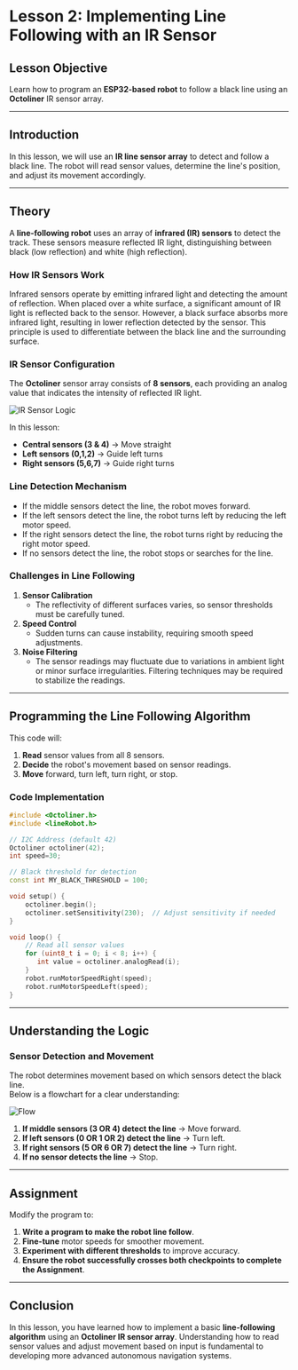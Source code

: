 # **Lesson 2: Implementing Line Following with an IR Sensor**

## **Lesson Objective**

Learn how to program an **ESP32-based robot** to follow a black line using an **Octoliner** IR sensor array.

---

## **Introduction**

In this lesson, we will use an **IR line sensor array** to detect and follow a black line. The robot will read sensor values, determine the line's position, and adjust its movement accordingly.

---

## **Theory**

A **line-following robot** uses an array of **infrared (IR) sensors** to detect the track. These sensors measure reflected IR light, distinguishing between black (low reflection) and white (high reflection).

### **How IR Sensors Work**

Infrared sensors operate by emitting infrared light and detecting the amount of reflection. When placed over a white surface, a significant amount of IR light is reflected back to the sensor. However, a black surface absorbs more infrared light, resulting in lower reflection detected by the sensor. This principle is used to differentiate between the black line and the surrounding surface.

### **IR Sensor Configuration**

The **Octoliner** sensor array consists of **8 sensors**, each providing an analog value that indicates the intensity of reflected IR light.

![IR Sensor Logic](https://github.com/pranavk-2003/metropolia-esp32/blob/main/images/module_6/IR_sensor_array.png)

In this lesson:

- **Central sensors (3 & 4)** → Move straight
- **Left sensors (0,1,2)** → Guide left turns
- **Right sensors (5,6,7)** → Guide right turns

### **Line Detection Mechanism**

- If the middle sensors detect the line, the robot moves forward.
- If the left sensors detect the line, the robot turns left by reducing the left motor speed.
- If the right sensors detect the line, the robot turns right by reducing the right motor speed.
- If no sensors detect the line, the robot stops or searches for the line.

### **Challenges in Line Following**

1. **Sensor Calibration**
   - The reflectivity of different surfaces varies, so sensor thresholds must be carefully tuned.
2. **Speed Control**
   - Sudden turns can cause instability, requiring smooth speed adjustments.
3. **Noise Filtering**
   - The sensor readings may fluctuate due to variations in ambient light or minor surface irregularities. Filtering techniques may be required to stabilize the readings.

---

## **Programming the Line Following Algorithm**

This code will:

1. **Read** sensor values from all 8 sensors.
2. **Decide** the robot's movement based on sensor readings.
3. **Move** forward, turn left, turn right, or stop.

### **Code Implementation**

```cpp
#include <Octoliner.h>
#include <lineRobot.h>

// I2C Address (default 42)
Octoliner octoliner(42);
int speed=30;

// Black threshold for detection
const int MY_BLACK_THRESHOLD = 100;

void setup() {
    octoliner.begin();
    octoliner.setSensitivity(230);  // Adjust sensitivity if needed
}

void loop() {
    // Read all sensor values
    for (uint8_t i = 0; i < 8; i++) {
       int value = octoliner.analogRead(i);
    }
    robot.runMotorSpeedRight(speed);
    robot.runMotorSpeedLeft(speed);
}
```

---

## **Understanding the Logic**

### **Sensor Detection and Movement**

The robot determines movement based on which sensors detect the black line.  
Below is a flowchart for a clear understanding:

![Flow](https://github.com/pranavk-2003/metropolia-esp32/blob/main/images/module_6/FC.png)

1. **If middle sensors (3 OR 4) detect the line** → Move forward.
2. **If left sensors (0 OR 1 OR 2) detect the line** → Turn left.
3. **If right sensors (5 OR 6 OR 7) detect the line** → Turn right.
4. **If no sensor detects the line** → Stop.

---

## **Assignment**

Modify the program to:

1. **Write a program to make the robot line follow**.
2. **Fine-tune** motor speeds for smoother movement.
3. **Experiment with different thresholds** to improve accuracy.
4. **Ensure the robot successfully crosses both checkpoints to complete the Assignment**.

---

## **Conclusion**

In this lesson, you have learned how to implement a basic **line-following algorithm** using an **Octoliner IR sensor array**. Understanding how to read sensor values and adjust movement based on input is fundamental to developing more advanced autonomous navigation systems.
